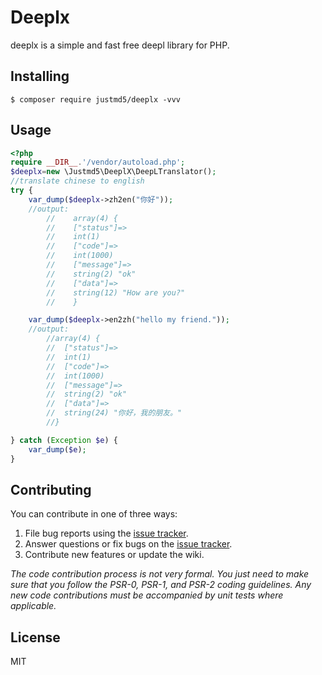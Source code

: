 # Deeplx

deeplx is a simple and fast free deepl library for PHP.

## Installing

```shell
$ composer require justmd5/deeplx -vvv
```

## Usage

```php
<?php
require __DIR__.'/vendor/autoload.php';
$deeplx=new \Justmd5\DeeplX\DeepLTranslator();
//translate chinese to english
try {
    var_dump($deeplx->zh2en("你好"));
    //output:
        //    array(4) {
        //    ["status"]=>
        //    int(1)
        //    ["code"]=>
        //    int(1000)
        //    ["message"]=>
        //    string(2) "ok"
        //    ["data"]=>
        //    string(12) "How are you?"
        //    }

    var_dump($deeplx->en2zh("hello my friend."));
    //output:
        //array(4) {
        //  ["status"]=>
        //  int(1)
        //  ["code"]=>
        //  int(1000)
        //  ["message"]=>
        //  string(2) "ok"
        //  ["data"]=>
        //  string(24) "你好，我的朋友。"
        //}

} catch (Exception $e) {
    var_dump($e);
}
```



## Contributing

You can contribute in one of three ways:

1. File bug reports using the [issue tracker](https://github.com/justmd5/deeplx/issues).
2. Answer questions or fix bugs on the [issue tracker](https://github.com/justmd5/deeplx/issues).
3. Contribute new features or update the wiki.

_The code contribution process is not very formal. You just need to make sure that you follow the PSR-0, PSR-1, and PSR-2 coding guidelines. Any new code contributions must be accompanied by unit tests where applicable._

## License

MIT
